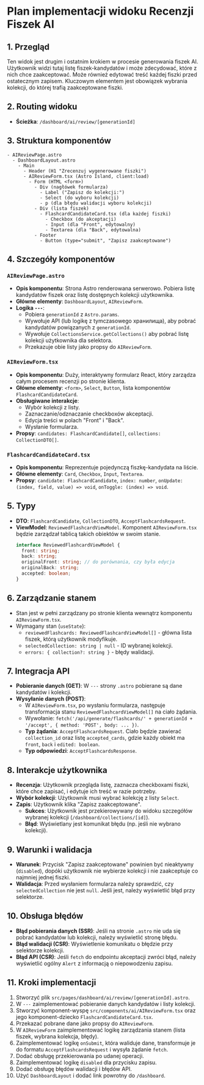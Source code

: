 # Plan implementacji widoku Recenzji Fiszek AI

## 1. Przegląd
Ten widok jest drugim i ostatnim krokiem w procesie generowania fiszek AI. Użytkownik widzi tutaj listę fiszek-kandydatów i może zdecydować, które z nich chce zaakceptować. Może również edytować treść każdej fiszki przed ostatecznym zapisem. Kluczowym elementem jest obowiązek wybrania kolekcji, do której trafią zaakceptowane fiszki.

## 2. Routing widoku
- **Ścieżka**: `/dashboard/ai/review/[generationId]`

## 3. Struktura komponentów
```
- AIReviewPage.astro
  - DashboardLayout.astro
    - Main
      - Header (H1 "Zrecenzuj wygenerowane fiszki")
      - AIReviewForm.tsx (Astro Island, client:load)
        - Form (HTML <form>)
          - Div (nagłówek formularza)
            - Label ("Zapisz do kolekcji:")
            - Select (do wyboru kolekcji)
            - p (dla błędu walidacji wyboru kolekcji)
          - Div (lista fiszek)
            - FlashcardCandidateCard.tsx (dla każdej fiszki)
              - Checkbox (do akceptacji)
              - Input (dla "Front", edytowalny)
              - Textarea (dla "Back", edytowalna)
          - Footer
            - Button (type="submit", "Zapisz zaakceptowane")
```

## 4. Szczegóły komponentów
### `AIReviewPage.astro`
- **Opis komponentu**: Strona Astro renderowana serwerowo. Pobiera listę kandydatów fiszek oraz listę dostępnych kolekcji użytkownika.
- **Główne elementy**: `DashboardLayout`, `AIReviewForm`.
- **Logika `---`**:
  - Pobiera `generationId` z `Astro.params`.
  - Wywołuje API (lub logikę z tymczasowego хранилища), aby pobrać kandydatów powiązanych z `generationId`.
  - Wywołuje `CollectionsService.getCollections()` aby pobrać listę kolekcji użytkownika dla selektora.
  - Przekazuje obie listy jako propsy do `AIReviewForm`.

### `AIReviewForm.tsx`
- **Opis komponentu**: Duży, interaktywny formularz React, który zarządza całym procesem recenzji po stronie klienta.
- **Główne elementy**: `<form>`, `Select`, `Button`, lista komponentów `FlashcardCandidateCard`.
- **Obsługiwane interakcje**:
  - Wybór kolekcji z listy.
  - Zaznaczanie/odznaczanie checkboxów akceptacji.
  - Edycja treści w polach "Front" i "Back".
  - Wysłanie formularza.
- **Propsy**: `candidates: FlashcardCandidate[]`, `collections: CollectionDTO[]`.

### `FlashcardCandidateCard.tsx`
- **Opis komponentu**: Reprezentuje pojedynczą fiszkę-kandydata na liście.
- **Główne elementy**: `Card`, `Checkbox`, `Input`, `Textarea`.
- **Propsy**: `candidate: FlashcardCandidate`, `index: number`, `onUpdate: (index, field, value) => void`, `onToggle: (index) => void`.

## 5. Typy
- **DTO**: `FlashcardCandidate`, `CollectionDTO`, `AcceptFlashcardsRequest`.
- **ViewModel**: `ReviewedFlashcardViewModel`. Komponent `AIReviewForm.tsx` będzie zarządzał tablicą takich obiektów w swoim stanie.
  ```typescript
  interface ReviewedFlashcardViewModel {
    front: string;
    back: string;
    originalFront: string; // do porównania, czy była edycja
    originalBack: string;
    accepted: boolean;
  }
  ```

## 6. Zarządzanie stanem
- Stan jest w pełni zarządzany po stronie klienta wewnątrz komponentu `AIReviewForm.tsx`.
- Wymagany stan (`useState`):
  - `reviewedFlashcards: ReviewedFlashcardViewModel[]` - główna lista fiszek, którą użytkownik modyfikuje.
  - `selectedCollection: string | null` - ID wybranej kolekcji.
  - `errors: { collection?: string }` - błędy walidacji.

## 7. Integracja API
- **Pobieranie danych (GET)**: W `---` strony `.astro` pobierane są dane kandydatów i kolekcji.
- **Wysyłanie danych (POST)**:
  - W `AIReviewForm.tsx`, po wysłaniu formularza, następuje transformacja stanu `ReviewedFlashcardViewModel[]` na ciało żądania.
  - Wywołanie: `fetch('/api/generate/flashcards/' + generationId + '/accept', { method: 'POST', body: ... })`.
  - **Typ żądania**: `AcceptFlashcardsRequest`. Ciało będzie zawierać `collection_id` oraz listę `accepted_cards`, gdzie każdy obiekt ma `front`, `back` i `edited: boolean`.
  - **Typ odpowiedzi**: `AcceptFlashcardsResponse`.

## 8. Interakcje użytkownika
- **Recenzja**: Użytkownik przegląda listę, zaznacza checkboxami fiszki, które chce zapisać, i edytuje ich treść w razie potrzeby.
- **Wybór kolekcji**: Użytkownik musi wybrać kolekcję z listy `Select`.
- **Zapis**: Użytkownik klika "Zapisz zaakceptowane".
  - **Sukces**: Użytkownik jest przekierowywany do widoku szczegółów wybranej kolekcji (`/dashboard/collections/[id]`).
  - **Błąd**: Wyświetlany jest komunikat błędu (np. jeśli nie wybrano kolekcji).

## 9. Warunki i walidacja
- **Warunek**: Przycisk "Zapisz zaakceptowane" powinien być nieaktywny (`disabled`), dopóki użytkownik nie wybierze kolekcji i nie zaakceptuje co najmniej jednej fiszki.
- **Walidacja**: Przed wysłaniem formularza należy sprawdzić, czy `selectedCollection` nie jest `null`. Jeśli jest, należy wyświetlić błąd przy selektorze.

## 10. Obsługa błędów
- **Błąd pobierania danych (SSR)**: Jeśli na stronie `.astro` nie uda się pobrać kandydatów lub kolekcji, należy wyświetlić stronę błędu.
- **Błąd walidacji (CSR)**: Wyświetlenie komunikatu o błędzie przy selektorze kolekcji.
- **Błąd API (CSR)**: Jeśli `fetch` do endpointu akceptacji zwróci błąd, należy wyświetlić ogólny `Alert` z informacją o niepowodzeniu zapisu.

## 11. Kroki implementacji
1. Stworzyć plik `src/pages/dashboard/ai/review/[generationId].astro`.
2. W `---` zaimplementować pobieranie danych kandydatów i listy kolekcji.
3. Stworzyć komponent-wyspę `src/components/ai/AIReviewForm.tsx` oraz jego komponent-dziecko `FlashcardCandidateCard.tsx`.
4. Przekazać pobrane dane jako propsy do `AIReviewForm`.
5. W `AIReviewForm` zaimplementować logikę zarządzania stanem (lista fiszek, wybrana kolekcja, błędy).
6. Zaimplementować logikę `onSubmit`, która waliduje dane, transformuje je do formatu `AcceptFlashcardsRequest` i wysyła żądanie `fetch`.
7. Dodać obsługę przekierowania po udanej operacji.
8. Zaimplementować logikę `disabled` dla przycisku zapisu.
9. Dodać obsługę błędów walidacji i błędów API.
10. Użyć `DashboardLayout` i dodać link powrotny do `/dashboard`. 